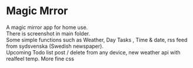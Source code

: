 # Magic Mrror
A magic mirror app for home use. \
There is screenshot in main folder. \
Some simple functions such as Weather, Day Tasks , Time & date, rss feed from sydsvenska (Swedish newspaper).\
Upcoming Todo list post / delete from any device, new weather api with realfeel temp. More fine css
